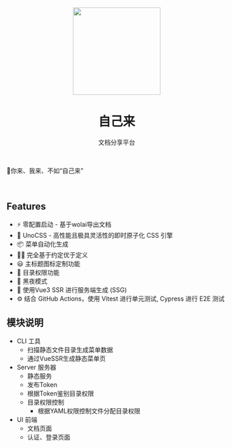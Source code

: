 <br>

<p align="center">
<img src="https://github.com/smarty-team/smarty-admin/blob/main/assets/logo.jpeg" style="width:200px;" />
</p>

<h1 align="center">自己来</h1>

<p align="center">
文档分享平台
</p>


<p align="center">
</p>

<br>

   🚀你来、我来、不如“自己来”

<br>


## Features
- ⚡️ 零配置启动 - 基于wolai导出文档
- 🎨 UnoCSS - 高性能且极具灵活性的即时原子化 CSS 引擎
- 📦 菜单自动化生成
- 🤙🏻 完全基于约定优于定义
- 😃 主标题图标定制功能
- 📑 目录权限功能
- 📑 黑夜模式
- 📑 使用Vue3 SSR 进行服务端生成 (SSG)
- ⚙️ 结合 GitHub Actions，使用 Vitest 进行单元测试, Cypress 进行 E2E 测试

## 模块说明
   - CLI 工具
      - 扫描静态文件目录生成菜单数据
      - 通过VueSSR生成静态菜单页
   - Server 服务器
      - 静态服务
      - 发布Token
      - 根据Token鉴别目录权限
      - 目录权限控制
         - 根据YAML权限控制文件分配目录权限
   - UI 前端
      - 文档页面
      - 认证、登录页面
   
